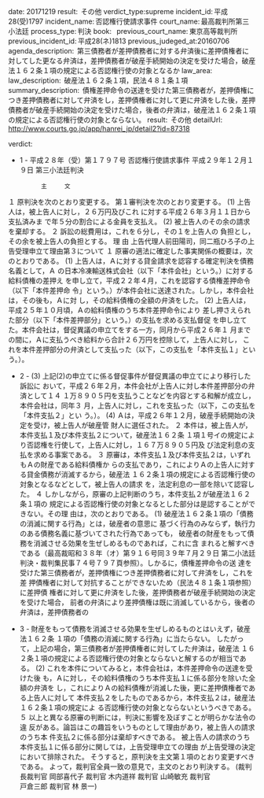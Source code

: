 
date: 20171219
result:  その他
verdict_type:supreme
incident_id: 平成28(受)1797
incident_name: 否認権行使請求事件
court_name: 最高裁判所第三小法廷
process_type: 判決
book:  
previous_court_name: 東京高等裁判所
previous_incident_id: 平成28(ネ)1813
previous_judeged_at:20160706
agenda_description:  第三債務者が差押債務者に対する弁済後に差押債権者に対してした更なる弁済は，差押債務者が破産手続開始の決定を受けた場合，破産法１６２条１項の規定による否認権行使の対象となるか
law_area: 
law_description:  破産法１６２条１項，民法４８１条１項
summary_description:  債権差押命令の送達を受けた第三債務者が，差押債権につき差押債務者に対して弁済をし，差押債権者に対して更に弁済をした後，差押債務者が破産手続開始の決定を受けた場合，後者の弁済は，破産法１６２条１項の規定による否認権行使の対象とならない。
result:  その他
detailUrl: http://www.courts.go.jp/app/hanrei_jp/detail2?id=87318

verdict:

 
- 1 - 
平成２８年（受）第１７９７号 否認権行使請求事件 
平成２９年１２月１９日 第三小法廷判決 
 
            主     文 
１ 原判決を次のとおり変更する。 
第１審判決を次のとおり変更する。 
(1) 上告人は，被上告人に対し，２６万円及びこれ 
に対する平成２６年３月１１日から支払済みま
で年５分の割合による金員を支払え。 
(2) 被上告人のその余の請求を棄却する。 
２ 訴訟の総費用は，これを６分し，その１を上告人の
負担とし，その余を被上告人の負担とする。 
            理     由 
 上告代理人前田陽司，同二瓶ひろ子の上告受理申立て理由第３について 
 １ 原審の適法に確定した事実関係の概要は，次のとおりである。 
 (1) 上告人は，Ａに対する貸金請求を認容する確定判決を債務名義として，Ａ
の日本冷凍輸送株式会社（以下「本件会社」という。）に対する給料債権の差押え
を申し立て，平成２２年４月，これを認容する債権差押命令（以下「本件差押命
令」という。）が本件会社に送達された。しかし，本件会社は，その後も，Ａに対
し，その給料債権の全額の弁済をした。 
 (2) 上告人は，平成２５年１０月頃，Ａの給料債権のうち本件差押命令により
差し押さえられた部分（以下「本件差押部分」という。）の支払を求める支払督促
を申し立てた。本件会社は，督促異議の申立てをする一方，同月から平成２６年１
月までの間に，Ａに支払うべき給料から合計２６万円を控除して，上告人に対し，
これを本件差押部分の弁済として支払った（以下，この支払を「本件支払１」とい
う。）。 
 
- 2 - 
 (3) 上記(2)の申立てに係る督促事件が督促異議の申立てにより移行した訴訟に
おいて，平成２６年２月，本件会社が上告人に対し本件差押部分の弁済として１４
１万８９０５円を支払うことなどを内容とする和解が成立し，本件会社は，同年３
月，上告人に対し，これを支払った（以下，この支払を「本件支払２」とい
う。）。 
 (4) Ａは，平成２６年１２月，破産手続開始の決定を受け，被上告人が破産管
財人に選任された。 
 ２ 本件は，被上告人が，本件支払１及び本件支払２について，破産法１６２条
１項１号イの規定により否認権を行使して，上告人に対し，１６７万８９０５円及
び法定利息の支払を求める事案である。 
 ３ 原審は，本件支払１及び本件支払２は，いずれもＡの財産である給料債権か
らの支払であり，これによりＡの上告人に対する貸金債務が消滅するから，破産法
１６２条１項の規定による否認権行使の対象となるなどとして，被上告人の請求
を，法定利息の一部を除いて認容した。 
 ４ しかしながら，原審の上記判断のうち，本件支払２が破産法１６２条１項の
規定による否認権行使の対象となるとした部分は是認することができない。その理
由は，次のとおりである。 
 (1) 破産法１６２条１項の「債務の消滅に関する行為」とは，破産者の意思に
基づく行為のみならず，執行力のある債務名義に基づいてされた行為であっても，
破産者の財産をもって債務を消滅させる効果を生ぜしめるものであれば，これに含
まれると解すべきである（最高裁昭和３８年（オ）第９１６号同３９年７月２９日
第二小法廷判決・裁判集民事７４号７９７頁参照）。しかるに，債権差押命令の送
達を受けた第三債務者が，差押債権につき差押債務者に対して弁済をし，これを差
押債権者に対して対抗することができないため（民法４８１条１項参照）に差押債
権者に対して更に弁済をした後，差押債務者が破産手続開始の決定を受けた場合，
前者の弁済により差押債権は既に消滅しているから，後者の弁済は，差押債務者の
 
- 3 - 
財産をもって債務を消滅させる効果を生ぜしめるものとはいえず，破産法１６２条
１項の「債務の消滅に関する行為」に当たらない。 
 したがって，上記の場合，第三債務者が差押債権者に対してした弁済は，破産法
１６２条１項の規定による否認権行使の対象とならないと解するのが相当である。 
 (2) これを本件についてみると，本件会社は，本件差押命令の送達を受けた後
も，Ａに対し，その給料債権のうち本件支払１に係る部分を除いた全額の弁済を
し，これによりＡの給料債権が消滅した後，更に差押債権者である上告人に対して
本件支払２をしたものであるから，本件支払２は，破産法１６２条１項の規定によ
る否認権行使の対象とならないというべきである。 
 ５ 以上と異なる原審の判断には，判決に影響を及ぼすことが明らかな法令の違
反がある。論旨はこの趣旨をいうものとして理由があり，被上告人の請求のうち本
件支払２に係る部分は棄却すべきである。 
 被上告人の請求のうち本件支払１に係る部分に関しては，上告受理申立ての理由
が上告受理の決定において排除された。 
 そうすると，原判決を主文第１項のとおり変更すべきである。 
 よって，裁判官全員一致の意見で，主文のとおり判決する。 
(裁判長裁判官 岡部喜代子 裁判官 木内道祥 裁判官 山崎敏充 裁判官   
戸倉三郎 裁判官 林 景一) 

                    